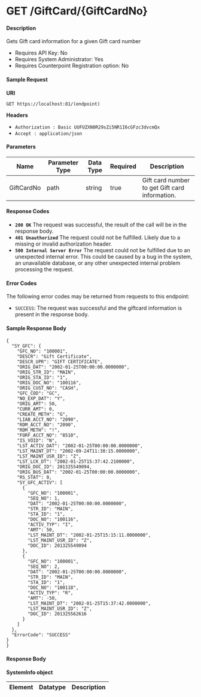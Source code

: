 
# GET /GiftCard/{GiftCardNo}

#### Description
Gets Gift card information for a given Gift card number

- Requires API Key: No
- Requires System Administrator: Yes
- Requires Counterpoint Registration option: No

#### Sample Request

**URI**

`GET https://localhost:81/(endpoint)`

**Headers**
- `Authorization : Basic UUFUZXN0R29sZi5NR1I6cGFzc3dvcmQx`
- `Accept : application/json`

#### Parameters
Name | Parameter Type | Data Type | Required | Description
---- | -------------- | --------- | -------- | -----------
GiftCardNo | path | string | true | Gift card number to get Gift card information.

#### Response Codes
- **<code>200 OK</code>** The request was successful, the result of the call will be in the response body.
- **<code>401 Unauthorized</code>** The request could not be fulfilled. Likely due to a missing or invalid authorization header.
- **<code>500 Internal Server Error</code>** The request could not be fulfilled due to an unexpected internal error. This could be caused by a bug in the system, an unavailable database, or any other unexpected internal problem processing the request.
 
#### Error Codes
The following error codes may be returned from requests to this endpoint:
- `SUCCESS`: The request was successful and the giftcard information is present in the response body.

#### Sample Response Body

```
{
  "SY_GFC": {
    "GFC_NO": "100001",
    "DESCR": "Gift Certificate",
    "DESCR_UPR": "GIFT CERTIFICATE",
    "ORIG_DAT": "2002-01-25T00:00:00.0000000",
    "ORIG_STR_ID": "MAIN",
    "ORIG_STA_ID": "1",
    "ORIG_DOC_NO": "100116",
    "ORIG_CUST_NO": "CASH",
    "GFC_COD": "GC",
    "NO_EXP_DAT": "Y",
    "ORIG_AMT": 50,
    "CURR_AMT": 0,
    "CREATE_METH": "G",
    "LIAB_ACCT_NO": "2090",
    "RDM_ACCT_NO": "2090",
    "RDM_METH": "!",
    "FORF_ACCT_NO": "8510",
    "IS_VOID": "N",
    "LST_ACTIV_DAT": "2002-01-25T00:00:00.0000000",
    "LST_MAINT_DT": "2002-09-24T11:38:15.0000000",
    "LST_MAINT_USR_ID": "Z",
    "LST_LCK_DT": "2002-01-25T15:37:42.2100000",
    "ORIG_DOC_ID": 201325549094,
    "ORIG_BUS_DAT": "2002-01-25T00:00:00.0000000",
    "RS_STAT": 0,
    "SY_GFC_ACTIV": [
      {
        "GFC_NO": "100001",
        "SEQ_NO": 1,
        "DAT": "2002-01-25T00:00:00.0000000",
        "STR_ID": "MAIN",
        "STA_ID": "1",
        "DOC_NO": "100116",
        "ACTIV_TYP": "I",
        "AMT": 50,
        "LST_MAINT_DT": "2002-01-25T15:15:11.0000000",
        "LST_MAINT_USR_ID": "Z",
        "DOC_ID": 201325549094
      },
      {
        "GFC_NO": "100001",
        "SEQ_NO": 2,
        "DAT": "2002-01-25T00:00:00.0000000",
        "STR_ID": "MAIN",
        "STA_ID": "1",
        "DOC_NO": "100118",
        "ACTIV_TYP": "R",
        "AMT": -50,
        "LST_MAINT_DT": "2002-01-25T15:37:42.0000000",
        "LST_MAINT_USR_ID": "Z",
        "DOC_ID": 201325562616
      }
    ]
  },
  "ErrorCode": "SUCCESS"
}
}
```

#### Response Body

**SystemInfo object**

Element | Datatype | Description
------- | -------- | -----------




